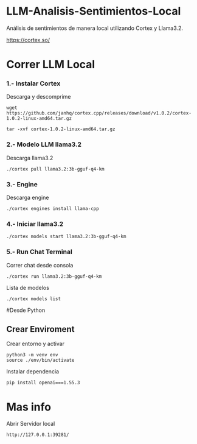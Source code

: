 # LLM-Analisis-Sentimientos-Local
Análisis de sentimientos de manera local utilizando Cortex y Llama3.2.

https://cortex.so/


# Correr LLM Local


### 1.- Instalar Cortex

Descarga y descomprime
```
wget https://github.com/janhq/cortex.cpp/releases/download/v1.0.2/cortex-1.0.2-linux-amd64.tar.gz

tar -xvf cortex-1.0.2-linux-amd64.tar.gz
````


### 2.- Modelo LLM llama3.2
Descarga llama3.2

```
./cortex pull llama3.2:3b-gguf-q4-km
````


### 3.- Engine
Descarga engine

```
./cortex engines install llama-cpp 
````

### 4.- Iniciar llama3.2

```
./cortex models start llama3.2:3b-gguf-q4-km

````

### 5.- Run Chat Terminal
Correr chat desde consola
```
./cortex run llama3.2:3b-gguf-q4-km
```

Lista de modelos
```
./cortex models list
```


#Desde Python

## Crear Enviroment

Crear entorno y activar
```
python3 -m venv env
source ./env/bin/activate
```

Instalar dependencia 
```
pip install openai===1.55.3
```


# Mas info

Abrir Servidor local
```
http://127.0.0.1:39281/
```
